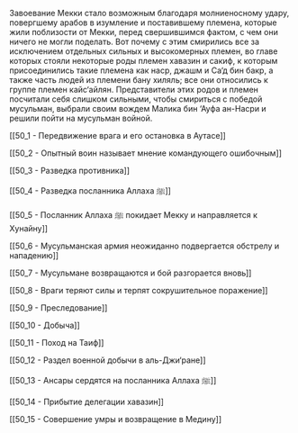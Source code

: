 Завоевание Мекки стало возможным благодаря молниеносному удару, повергшему арабов в изумление и поставившему племена, которые жили поблизости от Мекки, перед свершившимся фактом, с чем они ничего не могли поделать. Вот почему с этим смирились все за исключением отдельных сильных и высокомерных племен, во главе которых стояли некоторые роды племен хавазин и сакиф, к которым присоединились такие племена как наср, джашм и Са‘д бин бакр, а также часть людей из племени бану хиляль; все они относились к группе племен кайс‘айлян. Представители этих родов и племен посчитали себя слишком сильными, чтобы смириться с победой мусульман, выбрали своим вождем Малика бин ‘Ауфа ан-Насри и решили пойти на мусульман войной.

[[50_1 - Передвижение врага и его остановка в Аутасе]]

[[50_2 - Опытный воин называет мнение командующего ошибочным]]

[[50_3 - Разведка противника]]

[[50_4 - Разведка посланника Аллаха ﷺ]]

[[50_5 - Посланник Аллаха ﷺ покидает Мекку и направляется к Хунайну]]

[[50_6 - Мусульманская армия неожиданно подвергается обстрелу и нападению]]

[[50_7 - Мусульмане возвращаются и бой разгорается вновь]]

[[50_8 - Враги теряют силы и терпят сокрушительное поражение]]

[[50_9 - Преследование]]

[[50_10 - Добыча]]

[[50_11 - Поход на Таиф]]

[[50_12 - Раздел военной добычи в аль-Джи‘ране]]

[[50_13 - Ансары сердятся на посланника Аллаха ﷺ]]

[[50_14 - Прибытие делегации хавазин]]

[[50_15 - Совершение умры и возвращение в Медину]]

